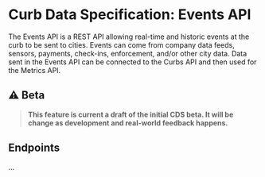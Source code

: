 # Curb Data Specification: Events API

The Events API is a REST API allowing real-time and historic events at the curb to be sent to cities. Events can come from company data feeds, sensors, payments, check-ins, enforcement, and/or other city data. Data sent in the Events API can be connected to the Curbs API and then used for the Metrics API. 

## ⚠ Beta
> **This feature is current a draft of the initial CDS beta. It will be change as development and real-world feedback happens.**

## Endpoints

...
